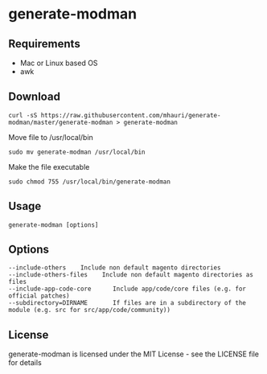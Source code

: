 generate-modman
===============

Requirements
------------
- Mac or Linux based OS
- awk


Download
--------

    curl -sS https://raw.githubusercontent.com/mhauri/generate-modman/master/generate-modman > generate-modman

Move file to /usr/local/bin

    sudo mv generate-modman /usr/local/bin

Make the file executable
    
    sudo chmod 755 /usr/local/bin/generate-modman

Usage
-----

    generate-modman [options]


Options
-------
    --include-others    Include non default magento directories
    --include-others-files    Include non default magento directories as files
    --include-app-code-core      Include app/code/core files (e.g. for official patches)
    --subdirectory=DIRNAME       If files are in a subdirectory of the module (e.g. src for src/app/code/community))

License
-------

generate-modman is licensed under the MIT License - see the LICENSE file for details
